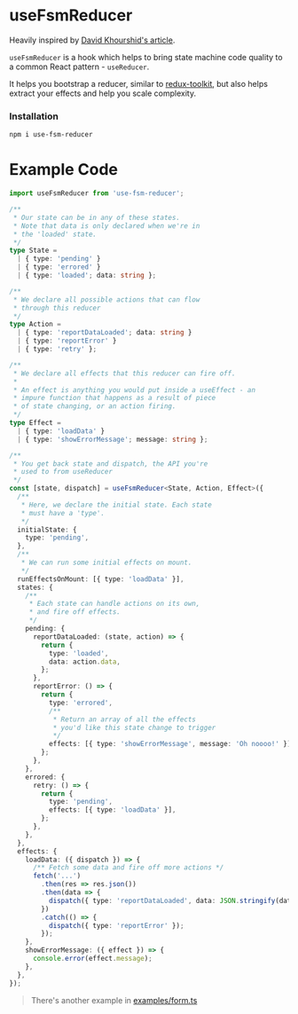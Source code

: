 # useFsmReducer

Heavily inspired by [David Khourshid's article](https://dev.to/davidkpiano/redux-is-half-of-a-pattern-1-2-1hd7).

`useFsmReducer` is a hook which helps to bring state machine code quality to a common React pattern - `useReducer`.

It helps you bootstrap a reducer, similar to [redux-toolkit](https://redux-toolkit.js.org/), but also helps extract your effects and help you scale complexity.

### Installation

`npm i use-fsm-reducer`

# Example Code

```ts
import useFsmReducer from 'use-fsm-reducer';

/**
 * Our state can be in any of these states.
 * Note that data is only declared when we're in
 * the 'loaded' state.
 */
type State =
  | { type: 'pending' }
  | { type: 'errored' }
  | { type: 'loaded'; data: string };

/**
 * We declare all possible actions that can flow
 * through this reducer
 */
type Action =
  | { type: 'reportDataLoaded'; data: string }
  | { type: 'reportError' }
  | { type: 'retry' };

/**
 * We declare all effects that this reducer can fire off.
 *
 * An effect is anything you would put inside a useEffect - an
 * impure function that happens as a result of piece
 * of state changing, or an action firing.
 */
type Effect =
  | { type: 'loadData' }
  | { type: 'showErrorMessage'; message: string };

/**
 * You get back state and dispatch, the API you're
 * used to from useReducer
 */
const [state, dispatch] = useFsmReducer<State, Action, Effect>({
  /**
   * Here, we declare the initial state. Each state
   * must have a 'type'.
   */
  initialState: {
    type: 'pending',
  },
  /**
   * We can run some initial effects on mount.
   */
  runEffectsOnMount: [{ type: 'loadData' }],
  states: {
    /**
     * Each state can handle actions on its own,
     * and fire off effects.
     */
    pending: {
      reportDataLoaded: (state, action) => {
        return {
          type: 'loaded',
          data: action.data,
        };
      },
      reportError: () => {
        return {
          type: 'errored',
          /**
           * Return an array of all the effects
           * you'd like this state change to trigger
           */
          effects: [{ type: 'showErrorMessage', message: 'Oh noooo!' }],
        };
      },
    },
    errored: {
      retry: () => {
        return {
          type: 'pending',
          effects: [{ type: 'loadData' }],
        };
      },
    },
  },
  effects: {
    loadData: ({ dispatch }) => {
      /** Fetch some data and fire off more actions */
      fetch('...')
        .then(res => res.json())
        .then(data => {
          dispatch({ type: 'reportDataLoaded', data: JSON.stringify(data) });
        })
        .catch(() => {
          dispatch({ type: 'reportError' });
        });
    },
    showErrorMessage: ({ effect }) => {
      console.error(effect.message);
    },
  },
});
```

> There's another example in [examples/form.ts](./examples/form.ts)